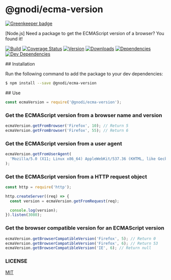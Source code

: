 # @gnodi/ecma-version

[![Greenkeeper badge](https://badges.greenkeeper.io/gnodi/ecma-version.svg)](https://greenkeeper.io/)

[Node.js] Need a package to get the ECMAScript version of a browser? You found it!

[![Build][build-image]][build-url]
[![Coverage Status][coverage-image]][coverage-url]
[![Version][version-image]][version-url]
[![Downloads][downloads-image]][downloads-url]
[![Dependencies][dependencies-image]][dependencies-url]
[![Dev Dependencies][dev-dependencies-image]][dev-dependencies-url]

## Installation

Run the following command to add the package to your dev dependencies:
```sh
$ npm install --save @gnodi/ecma-version
```

## Use
```js
const ecmaVersion = require('@gnodi/ecma-version');
```

### Get the ECMAScript version from a browser name and version
```js
ecmaVersion.getFromBrowser('Firefox', 10); // Return 5
ecmaVersion.getFromBrowser('Firefox', 55); // Return 6
```

### Get the ECMAScript version from a user agent
```js
ecmaVersion.getFromUserAgent(
  'Mozilla/5.0 (X11; Linux x86_64) AppleWebKit/537.36 (KHTML, like Gecko) Ubuntu Chromium/53.0.2785.143 Chrome/53.0.2785.143 Safari/537.36'
);
```

### Get the ECMAScript version from a HTTP request object
```js
const http = require('http');

http.createServer((req) => {
  const version = ecmaVersion.getFromRequest(req);

  console.log(version);
}).listen(3080);
```

### Get the browser compatible version for an ECMAScript version
```js
ecmaVersion.getBrowserCompatibleVersion('Firefox', 5); // Return 0
ecmaVersion.getBrowserCompatibleVersion('Firefox', 6); // Return 53
ecmaVersion.getBrowserCompatibleVersion('IE', 6); // Return null
```

### LICENSE

[MIT](LICENSE)

[build-image]: https://img.shields.io/travis/gnodi/ecma-version.svg?style=flat
[build-url]: https://travis-ci.org/gnodi/ecma-version
[coverage-image]:https://coveralls.io/repos/github/gnodi/ecma-version/badge.svg?branch=master
[coverage-url]:https://coveralls.io/github/gnodi/ecma-version?branch=master
[version-image]: https://img.shields.io/npm/v/@gnodi/ecma-version.svg?style=flat
[version-url]: https://npmjs.org/package/@gnodi/ecma-version
[downloads-image]: https://img.shields.io/npm/dm/@gnodi/ecma-version.svg?style=flat
[downloads-url]: https://npmjs.org/package/@gnodi/ecma-version
[dependencies-image]:https://david-dm.org/gnodi/ecma-version.svg
[dependencies-url]:https://david-dm.org/gnodi/ecma-version
[dev-dependencies-image]:https://david-dm.org/gnodi/ecma-version/dev-status.svg
[dev-dependencies-url]:https://david-dm.org/gnodi/ecma-version#info=devDependencies
